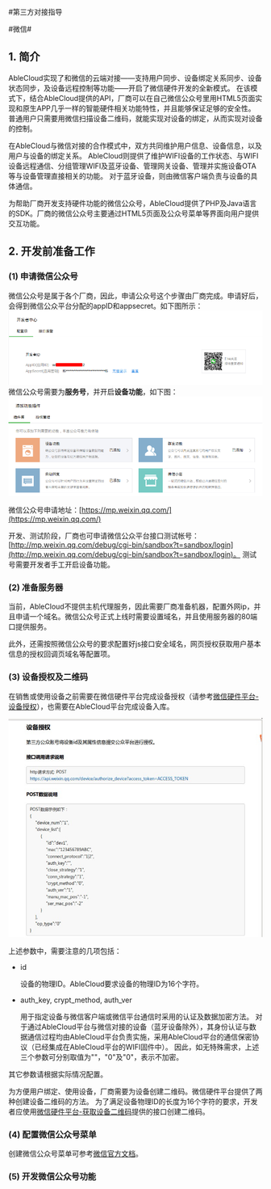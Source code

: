 #第三方对接指导

#微信#

## 1. 简介 ##
AbleCloud实现了和微信的云端对接——支持用户同步、设备绑定关系同步、设备状态同步，及设备远程控制等功能——开启了微信硬件开发的全新模式。
在该模式下，结合AbleCloud提供的API，厂商可以在自己微信公众号里用HTML5页面实现和原生APP几乎一样的智能硬件相关功能特性，并且能够保证足够的安全性。
普通用户只需要用微信扫描设备二维码，就能实现对设备的绑定，从而实现对设备的控制。

在AbleCloud与微信对接的合作模式中，双方共同维护用户信息、设备信息，以及用户与设备的绑定关系。
AbleCloud则提供了维护WIFI设备的工作状态、与WIFI设备远程通信、分组管理WIFI及蓝牙设备、管理网关设备、管理并实施设备OTA等与设备管理直接相关的功能。
对于蓝牙设备，则由微信客户端负责与设备的具体通信。

为帮助厂商开发支持硬件功能的微信公众号，AbleCloud提供了PHP及Java语言的SDK。厂商的微信公众号主要通过HTML5页面及公众号菜单等界面向用户提供交互功能。

## 2. 开发前准备工作 ##

### (1) 申请微信公众号 ###
微信公众号是属于各个厂商，因此，申请公众号这个步骤由厂商完成。申请好后，会得到微信公众平台分配的appID和appsecret。如下图所示：
![](../pic/develop_guide/weixin.png)
微信公众号需要为**服务号**，并开启**设备功能**，如下图：
![](../pic/develop_guide/weixin_device_api.png)

微信公众号申请地址：[https://mp.weixin.qq.com/](https://mp.weixin.qq.com/)

开发、测试阶段，厂商也可申请微信公众平台接口测试帐号：[http://mp.weixin.qq.com/debug/cgi-bin/sandbox?t=sandbox/login](http://mp.weixin.qq.com/debug/cgi-bin/sandbox?t=sandbox/login)。
测试号需要开发者手工开启设备功能。

### (2) 准备服务器 ###

当前，AbleCloud不提供主机代理服务，因此需要厂商准备机器，配置外网ip，并且申请一个域名。微信公众号正式上线时需要设置域名，并且使用服务器的80端口提供服务。

此外，还需按照微信公众号的要求配置好js接口安全域名，网页授权获取用户基本信息的授权回调页域名等配置项。

### (3) 设备授权及二维码 ###

在销售或使用设备之前需要在微信硬件平台完成设备授权（请参考[微信硬件平台-设备授权](http://iot.weixin.qq.com/document-2_6.html)），也需要在AbleCloud平台完成设备入库。

![](../pic/develop_guide/weixin_author_device.png)

上述参数中，需要注意的几项包括：

+ id

    设备的物理ID。AbleCloud要求设备的物理ID为16个字符。
    
+ auth_key, crypt_method, auth_ver

    用于指定设备与微信客户端或微信平台通信时采用的认证及数据加密方法。
    对于通过AbleCloud平台与微信对接的设备（蓝牙设备除外），其身份认证与数据通信过程均由AbleCloud平台负责实施，采用AbleCloud平台的通信保密协议（已经集成在AbleCloud平台的WIFI固件中）。
    因此，如无特殊需求，上述三个参数可分别取值为""，"0"及"0"，表示不加密。

其它参数请根据实际情况配置。

为方便用户绑定、使用设备，厂商需要为设备创建二维码。微信硬件平台提供了两种创建设备二维码的方法。
为了满足设备物理ID的长度为16个字符的要求，开发者应使用[微信硬件平台-获取设备二维码](http://iot.weixin.qq.com/document-2_5.html)提供的接口创建二维码。

### (4) 配置微信公众号菜单 ###

创建微信公众号菜单可参考[微信官方文档](http://mp.weixin.qq.com/wiki/13/43de8269be54a0a6f64413e4dfa94f39.html)。

### (5) 开发微信公众号功能 ###